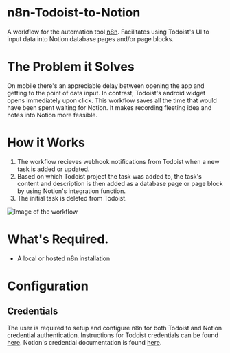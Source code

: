 # n8n-Todoist-to-Notion

A workflow for the automation tool [n8n](https://n8n.io/). Facilitates using Todoist's UI to input data into Notion database pages and/or page blocks.

# The Problem it Solves

On mobile there's an appreciable delay between opening the app and getting to the point of data input. In contrast, Todoist's android widget opens immediately upon click. This workflow saves all the time that would have been spent waiting for Notion. It makes recording fleeting idea and notes into Notion more feasible. 

# How it Works

1. The workflow recieves webhook notifications from Todoist when a new task is added or updated.
2. Based on which Todoist project the task was added to, the task's content and description is then added as a database page or page block by using Notion's integration function.
3. The initial task is deleted from Todoist. 

![Image of the workflow](https://i.imgur.com/J47tLBL.jpeg)

# What's Required.

- A local or hosted n8n installation

# Configuration

## Credentials

The user is required to setup and configure n8n for both Todoist and Notion credential authentication. Instructions for Todoist credentials can be found [here](https://docs.n8n.io/credentials/todoist/). Notion's credential documentation is found [here](https://docs.n8n.io/credentials/notion/#prerequisites).
